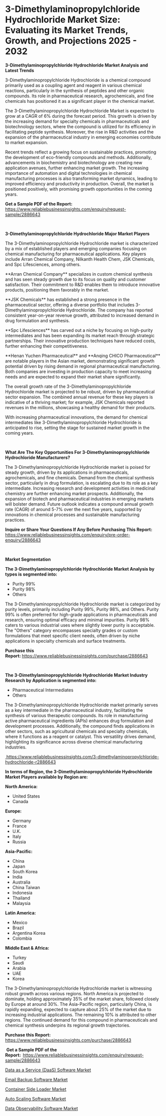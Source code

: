 <p><h1>3-Dimethylaminopropylchloride Hydrochloride Market Size: Evaluating its Market Trends, Growth, and Projections 2025 - 2032</h1></p><p><strong>3-Dimethylaminopropylchloride Hydrochloride Market Analysis and Latest Trends</strong></p>
<p><p>3-Dimethylaminopropylchloride Hydrochloride is a chemical compound primarily used as a coupling agent and reagent in various chemical reactions, particularly in the synthesis of peptides and other organic compounds. Its role in pharmaceutical research, agrochemicals, and fine chemicals has positioned it as a significant player in the chemical market.</p><p>The 3-Dimethylaminopropylchloride Hydrochloride Market is expected to grow at a CAGR of 6% during the forecast period. This growth is driven by the increasing demand for specialty chemicals in pharmaceuticals and biotechnology sectors, where the compound is utilized for its efficiency in facilitating peptide synthesis. Moreover, the rise in R&D activities and the expansion of the pharmaceutical industry in emerging economies contribute to market expansion.</p><p>Recent trends reflect a growing focus on sustainable practices, promoting the development of eco-friendly compounds and methods. Additionally, advancements in biochemistry and biotechnology are creating new application avenues, further enhancing market growth. The increasing importance of automation and digital technologies in chemical manufacturing processes is also transforming market dynamics, leading to improved efficiency and productivity in production. Overall, the market is positioned positively, with promising growth opportunities in the coming years.</p></p>
<p><strong>Get a Sample PDF of the Report:&nbsp;</strong> <a href="https://www.reliablebusinessinsights.com/enquiry/request-sample/2886643?utm_campaign=1837&utm_medium=2&utm_source=Github&utm_content=ia&utm_term=13032025&utm_id=3-dimethylaminopropylchloride-hydrochloride">https://www.reliablebusinessinsights.com/enquiry/request-sample/2886643</a></p>
<p>&nbsp;</p>
<p><strong>3-Dimethylaminopropylchloride Hydrochloride Major Market Players</strong></p>
<p><p>The 3-Dimethylaminopropylchloride Hydrochloride market is characterized by a mix of established players and emerging companies focusing on chemical manufacturing for pharmaceutical applications. Key players include Arran Chemical Company, Nilkanth Health Chem, JSK Chemicals, and Spc Lifesciences, among others.</p><p>**Arran Chemical Company** specializes in custom chemical synthesis and has seen steady growth due to its focus on quality and customer satisfaction. Their commitment to R&D enables them to introduce innovative products, positioning them favorably in the market. </p><p>**JSK Chemicals** has established a strong presence in the pharmaceutical sector, offering a diverse portfolio that includes 3-Dimethylaminopropylchloride Hydrochloride. The company has reported consistent year-on-year revenue growth, attributed to increased demand in drug formulation and synthesis.</p><p>**Spc Lifesciences** has carved out a niche by focusing on high-purity intermediates and has been expanding its market reach through strategic partnerships. Their innovative production techniques have reduced costs, further enhancing their competitiveness.</p><p>**Henan Yuchen Pharmaceutical** and **Anqing CHICO Pharmaceutical** are notable players in the Asian market, demonstrating significant growth potential driven by rising demand in regional pharmaceutical manufacturing. Both companies are investing in production capacity to meet increasing needs and are expected to expand their market share significantly.</p><p>The overall growth rate of the 3-Dimethylaminopropylchloride Hydrochloride market is projected to be robust, driven by pharmaceutical sector expansion. The combined annual revenue for these key players is indicative of a thriving market; for example, JSK Chemicals reported revenues in the millions, showcasing a healthy demand for their products.</p><p>With increasing pharmaceutical innovations, the demand for chemical intermediates like 3-Dimethylaminopropylchloride Hydrochloride is anticipated to rise, setting the stage for sustained market growth in the coming years.</p></p>
<p>&nbsp;</p>
<p><strong>What Are The Key Opportunities For 3-Dimethylaminopropylchloride Hydrochloride Manufacturers?</strong></p>
<p><p>The 3-Dimethylaminopropylchloride Hydrochloride market is poised for steady growth, driven by its applications in pharmaceuticals, agrochemicals, and fine chemicals. Demand from the chemical synthesis sector, particularly in drug formulation, is escalating due to its role as a key intermediate. Increasing research and development activities in medicinal chemistry are further enhancing market prospects. Additionally, the expansion of biotech and pharmaceutical industries in emerging markets will bolster demand. Future outlook indicates a compound annual growth rate (CAGR) of around 5-7% over the next five years, supported by innovations in chemical processes and sustainable manufacturing practices.</p></p>
<p><strong>Inquire or Share Your Questions If Any Before Purchasing This Report:</strong> <a href="https://www.reliablebusinessinsights.com/enquiry/pre-order-enquiry/2886643?utm_campaign=1837&utm_medium=2&utm_source=Github&utm_content=ia&utm_term=13032025&utm_id=3-dimethylaminopropylchloride-hydrochloride">https://www.reliablebusinessinsights.com/enquiry/pre-order-enquiry/2886643</a></p>
<p>&nbsp;</p>
<p><strong>Market Segmentation</strong></p>
<p><strong>The 3-Dimethylaminopropylchloride Hydrochloride Market Analysis by types is segmented into:</strong></p>
<p><ul><li>Purity 99%</li><li>Purity 98%</li><li>Others</li></ul></p>
<p><p>The 3-Dimethylaminopropylchloride Hydrochloride market is categorized by purity levels, primarily including Purity 99%, Purity 98%, and Others. Purity 99% is often preferred for high-grade applications in pharmaceuticals and research, ensuring optimal efficacy and minimal impurities. Purity 98% caters to various industrial uses where slightly lower purity is acceptable. The "Others" category encompasses specialty grades or custom formulations that meet specific client needs, often driven by niche applications in specialty chemicals and surface treatments.</p></p>
<p><strong>Purchase this Report:&nbsp;</strong><a href="https://www.reliablebusinessinsights.com/purchase/2886643?utm_campaign=1837&utm_medium=2&utm_source=Github&utm_content=ia&utm_term=13032025&utm_id=3-dimethylaminopropylchloride-hydrochloride">https://www.reliablebusinessinsights.com/purchase/2886643</a></p>
<p>&nbsp;</p>
<p><strong>The 3-Dimethylaminopropylchloride Hydrochloride Market Industry Research by Application is segmented into:</strong></p>
<p><ul><li>Pharmaceutical Intermediates</li><li>Others</li></ul></p>
<p><p>The 3-Dimethylaminopropylchloride Hydrochloride market primarily serves as a key intermediate in the pharmaceutical industry, facilitating the synthesis of various therapeutic compounds. Its role in manufacturing active pharmaceutical ingredients (APIs) enhances drug formulation and development processes. Additionally, the compound finds applications in other sectors, such as agricultural chemicals and specialty chemicals, where it functions as a reagent or catalyst. This versatility drives demand, highlighting its significance across diverse chemical manufacturing industries.</p></p>
<p><a href="https://www.reliablebusinessinsights.com/3-dimethylaminopropylchloride-hydrochloride-r2886643?utm_campaign=1837&utm_medium=2&utm_source=Github&utm_content=ia&utm_term=13032025&utm_id=3-dimethylaminopropylchloride-hydrochloride">&nbsp;https://www.reliablebusinessinsights.com/3-dimethylaminopropylchloride-hydrochloride-r2886643</a></p>
<p><strong>In terms of Region, the 3-Dimethylaminopropylchloride Hydrochloride Market Players available by Region are:</strong></p>
<p>
    <p> <strong> North America: </strong>
        <ul>
            <li>United States</li>
            <li>Canada</li>
        </ul>
        </p> 
    <p> <strong> Europe: </strong>
        <ul>
            <li>Germany</li>
            <li>France</li>
            <li>U.K.</li>
            <li>Italy</li>
            <li>Russia</li>
        </ul>
        </p> 
    <p> <strong> Asia-Pacific: </strong>
        <ul>
            <li>China</li>
            <li>Japan</li>
            <li>South Korea</li>
            <li>India</li>
            <li>Australia</li>
            <li>China Taiwan</li>
            <li>Indonesia</li>
            <li>Thailand</li>
            <li>Malaysia</li>
        </ul>
        </p> 
    <p> <strong> Latin America: </strong>
        <ul>
            <li>Mexico</li>
            <li>Brazil</li>
            <li>Argentina Korea</li>
            <li>Colombia</li>
        </ul>
        </p> 
    <p> <strong> Middle East & Africa: </strong>
        <ul>
            <li>Turkey</li>
            <li>Saudi</li>
            <li>Arabia</li>
            <li>UAE</li>
            <li>Korea</li>
        </ul>
    </p>
    </p>
<p><p>The 3-Dimethylaminopropylchloride Hydrochloride market is witnessing robust growth across various regions. North America is projected to dominate, holding approximately 35% of the market share, followed closely by Europe at around 30%. The Asia-Pacific region, particularly China, is rapidly expanding, expected to capture about 25% of the market due to increasing industrial applications. The remaining 10% is attributed to other regions. The continued demand for this compound in pharmaceuticals and chemical synthesis underpins its regional growth trajectories.</p></p>
<p><strong>Purchase this Report: </strong><a href="https://www.reliablebusinessinsights.com/purchase/2886643?utm_campaign=1837&utm_medium=2&utm_source=Github&utm_content=ia&utm_term=13032025&utm_id=3-dimethylaminopropylchloride-hydrochloride">https://www.reliablebusinessinsights.com/purchase/2886643</a></p>
<p>&nbsp;<strong>Get a Sample PDF of the Report:&nbsp;&nbsp;</strong><a href="https://www.reliablebusinessinsights.com/enquiry/request-sample/2886643?utm_campaign=1837&utm_medium=2&utm_source=Github&utm_content=ia&utm_term=13032025&utm_id=3-dimethylaminopropylchloride-hydrochloride">https://www.reliablebusinessinsights.com/enquiry/request-sample/2886643</a></p>
<p><strong></strong></p>
<p><p><a href="https://github.com/ssaradulai/Market-Research-Report-List-1/blob/main/data-as-a-service-daas-software-market.md?utm_campaign=1837&utm_medium=2&utm_source=Github&utm_content=ia&utm_term=13032025&utm_id=3-dimethylaminopropylchloride-hydrochloride">Data as a Service (DaaS) Software Market</a></p><p><a href="https://github.com/keohannchavo/Market-Research-Report-List-1/blob/main/email-backup-software-market.md?utm_campaign=1837&utm_medium=2&utm_source=Github&utm_content=ia&utm_term=13032025&utm_id=3-dimethylaminopropylchloride-hydrochloride">Email Backup Software Market</a></p><p><a href="https://github.com/taveyasenay/Market-Research-Report-List-1/blob/main/container-side-loader-market.md?utm_campaign=1837&utm_medium=2&utm_source=Github&utm_content=ia&utm_term=13032025&utm_id=3-dimethylaminopropylchloride-hydrochloride">Container Side Loader Market</a></p><p><a href="https://github.com/helmeludu/Market-Research-Report-List-1/blob/main/auto-scaling-software-market.md?utm_campaign=1837&utm_medium=2&utm_source=Github&utm_content=ia&utm_term=13032025&utm_id=3-dimethylaminopropylchloride-hydrochloride">Auto Scaling Software Market</a></p><p><a href="https://github.com/dukerghostki/Market-Research-Report-List-1/blob/main/data-observability-software-market.md?utm_campaign=1837&utm_medium=2&utm_source=Github&utm_content=ia&utm_term=13032025&utm_id=3-dimethylaminopropylchloride-hydrochloride">Data Observability Software Market</a></p></p>